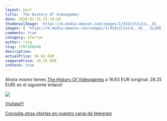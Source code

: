 ```yaml
---
layout: post
title: 'The History Of Videogames'
date: 2020-01-25 22:10:03
thumbnailImage: 'https://m.media-amazon.com/images/I/41OzjC2x2xL._AC_._SL200_.jpg'
images: [ 'https://m.media-amazon.com/images/I/41OzjC2x2xL._AC_._SL200_.jpg' ]
comments: true
category: ofertas
author: ring
slug: 1787390640
description:
actualPrice: 16.63 EUR
comparePrice: 28.25 EUR
inStock: true
---
```


Ahora mismo tienes [The History Of Videogames](https://www.amazon.com/dp/1787390640/?tag=redken08-20) a 16.63 EUR (original: 28.25 EUR) en el siguiente enlace!

[![](https://m.media-amazon.com/images/I/41OzjC2x2xL._AC_._SL200_.jpg)](https://www.amazon.com/dp/1787390640/?tag=redken08-20)

[Visítala!!!](https://www.amazon.com/dp/1787390640/?tag=redken08-20)

[Consulta otras ofertas en nuestro canal de telegram](https://t.me/s/ofertas25)
